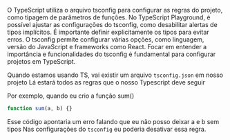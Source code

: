 
O TypeScript utiliza o arquivo tsconfig para configurar as regras do projeto, como tipagem de parâmetros de funções. No TypeScript Playground, é possível ajustar as configurações do tsconfig, como desabilitar alertas de tipos implícitos. É importante definir explicitamente os tipos para evitar erros. O tsconfig permite configurar várias opções, como linguagem, versão do JavaScript e frameworks como React. Focar em entender a importância e funcionalidades do tsconfig é fundamental para configurar projetos em TypeScript.

Quando estamos usando TS, vai existir um arquivo `tsconfig.json` em nosso projeto
Lá estará todos as regras que o nosso Typescript deve seguir
  
Por exemplo, quando eu crio a função sum()
```ts
function sum(a, b) {}
```
  
Esse código apontaria um erro falando que eu não posso deixar a e b sem tipos
Nas configurações do `tsconfig` eu poderia desativar essa regra.